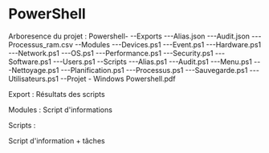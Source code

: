 # PowerShell 
Arboresence du projet :
Powershell-
          --Exports
          ---Alias.json
          ---Audit.json
          ---Processus_ram.csv
          --Modules
          ---Devices.ps1
          ---Event.ps1
          ---Hardware.ps1
          ---Network.ps1
          ---OS.ps1
          ---Performance.ps1
          ---Security.ps1
          ---Software.ps1
          ---Users.ps1
          --Scripts
          ---Alias.ps1
          ---Audit.ps1
          ---Menu.ps1
          ---Nettoyage.ps1
          ---Planification.ps1
          ---Processus.ps1
          ---Sauvegarde.ps1
          ---Utilisateurs.ps1
          --Projet - Windows Powershell.pdf

Export : 
Résultats des scripts

Modules : 
Script d'informations

Scripts : 

Script d'information + tâches